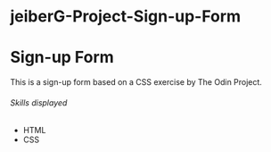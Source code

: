 # jeiberG-Project-Sign-up-Form
# Sign-up Form
This is a sign-up form based on a CSS exercise by The Odin Project.

###### Skills displayed

- HTML
- CSS